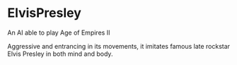 # ElvisPresley
An AI able to play Age of Empires II

Aggressive and entrancing in its movements, it imitates famous late rockstar Elvis Presley in both mind and body.
